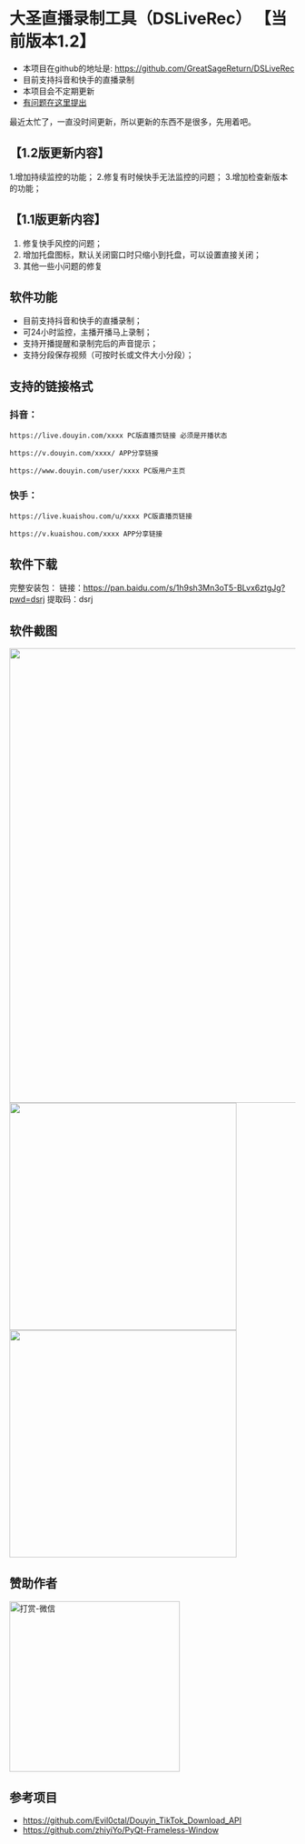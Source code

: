 # 大圣直播录制工具（DSLiveRec） 【当前版本1.2】

- 本项目在github的地址是: https://github.com/GreatSageReturn/DSLiveRec
- 目前支持抖音和快手的直播录制
- 本项目会不定期更新
- [有问题在这里提出](https://github.com/GreatSageReturn/DSLiveRec/issues)

最近太忙了，一直没时间更新，所以更新的东西不是很多，先用着吧。

## 【1.2版更新内容】
1.增加持续监控的功能；
2.修复有时候快手无法监控的问题；
3.增加检查新版本的功能；

## 【1.1版更新内容】
1. 修复快手风控的问题；
2. 增加托盘图标，默认关闭窗口时只缩小到托盘，可以设置直接关闭；
3. 其他一些小问题的修复

## 软件功能
- 目前支持抖音和快手的直播录制；
- 可24小时监控，主播开播马上录制；
- 支持开播提醒和录制完后的声音提示；
- 支持分段保存视频（可按时长或文件大小分段）；

## 支持的链接格式

### 抖音：
`https://live.douyin.com/xxxx PC版直播页链接 必须是开播状态`

`https://v.douyin.com/xxxx/ APP分享链接`

`https://www.douyin.com/user/xxxx PC版用户主页`

### 快手：
`https://live.kuaishou.com/u/xxxx PC版直播页链接`

`https://v.kuaishou.com/xxxx APP分享链接`


## 软件下载

完整安装包：
链接：https://pan.baidu.com/s/1h9sh3Mn3oT5-BLvx6ztgJg?pwd=dsrj
提取码：dsrj


## 软件截图

<img src="https://greatsagereturn-1255464161.cos.ap-nanjing.myqcloud.com/dsliverec%2F1.1%2FQQ%E6%88%AA%E5%9B%BE20240328122359.jpg" style="width: 800px;" />
<img src="https://greatsagereturn-1255464161.cos.ap-nanjing.myqcloud.com/dsliverec%2F1.1%2FQQ%E6%88%AA%E5%9B%BE20240328122418.jpg" style="width: 400px;" />
<img src="https://greatsagereturn-1255464161.cos.ap-nanjing.myqcloud.com/dsliverec%2F1.1%2FQQ%E6%88%AA%E5%9B%BE20240328135420.jpg" style="width: 400px;" />


## 赞助作者

<img alt="打赏-微信" src="https://dssoft-1255464161.cos.ap-nanjing.myqcloud.com/IMG_0057(20240319-110004).JPG" style="width: 300px;" />

## 参考项目

- https://github.com/Evil0ctal/Douyin_TikTok_Download_API
- https://github.com/zhiyiYo/PyQt-Frameless-Window
